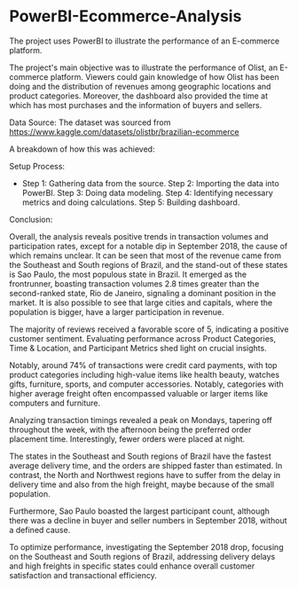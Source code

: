 # PowerBI-Ecommerce-Analysis
The project uses PowerBI to illustrate the performance of an E-commerce platform.

The project's main objective was to illustrate the performance of Olist, an E-commerce platform. Viewers could gain knowledge of how Olist has been doing and the distribution of revenues among geographic locations and product categories. Moreover, the dashboard also provided the time at which has most purchases and the information of buyers and sellers.

Data Source: The dataset was sourced from https://www.kaggle.com/datasets/olistbr/brazilian-ecommerce

A breakdown of how this was achieved:

Setup Process:

- Step 1: Gathering data from the source.
Step 2: Importing the data into PowerBI.
Step 3: Doing data modeling.
Step 4: Identifying necessary metrics and doing calculations.
Step 5: Building dashboard.

Conclusion:

Overall, the analysis reveals positive trends in transaction volumes and participation rates, except for a notable dip in September 2018, the cause of which remains unclear. It can be seen that most of the revenue came from the Southeast and South regions of Brazil, and the stand-out of these states is Sao Paulo, the most populous state in Brazil. It emerged as the frontrunner, boasting transaction volumes 2.8 times greater than the second-ranked state, Rio de Janeiro, signaling a dominant position in the market. It is also possible to see that large cities and capitals, where the population is bigger, have a larger participation in revenue. 

The majority of reviews received a favorable score of 5, indicating a positive customer sentiment. Evaluating performance across Product Categories, Time & Location, and Participant Metrics shed light on crucial insights.

Notably, around 74% of transactions were credit card payments, with top product categories including high-value items like health beauty, watches gifts, furniture, sports, and computer accessories. Notably, categories with higher average freight often encompassed valuable or larger items like computers and furniture.

Analyzing transaction timings revealed a peak on Mondays, tapering off throughout the week, with the afternoon being the preferred order placement time. Interestingly, fewer orders were placed at night. 

The states in the Southeast and South regions of Brazil have the fastest average delivery time, and the orders are shipped faster than estimated. In contrast, the North and Northwest regions have to suffer from the delay in delivery time and also from the high freight, maybe because of the small population. 

Furthermore, Sao Paulo boasted the largest participant count, although there was a decline in buyer and seller numbers in September 2018, without a defined cause.

To optimize performance, investigating the September 2018 drop, focusing on the Southeast and South regions of Brazil, addressing delivery delays and high freights in specific states could enhance overall customer satisfaction and transactional efficiency.




